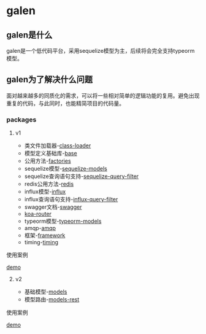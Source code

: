 # galen

## galen是什么

galen是一个低代码平台，采用sequelize模型为主，后续将会完全支持typeorm模型。

## galen为了解决什么问题

面对越来越多的同质化的需求，可以将一些相对简单的逻辑功能的复用。避免出现重复的代码，与此同时，也能精简项目的代码量。

### packages

1. v1

    - 类文件加载器-[class-loader](https://github.com/AlfieriChou/galen/tree/master/packages/class-loader)
    - 模型定义基础库-[base](https://github.com/AlfieriChou/galen/tree/master/packages/base)
    - 公用方法-[factories](https://github.com/AlfieriChou/galen/tree/master/packages/factories)
    - sequelize模型-[sequelize-models](https://github.com/AlfieriChou/galen/tree/master/packages/sequelize-models)
    - sequelize查询语句支持-[sequelize-query-filter](https://github.com/AlfieriChou/galen/tree/master/packages/sequelize-query-filter)
    - redis公用方法-[redis](https://github.com/AlfieriChou/galen/tree/master/packages/redis)
    - influx模型-[influx](https://github.com/AlfieriChou/galen/tree/master/packages/influx)
    - influx查询语句支持-[influx-query-filter](https://github.com/AlfieriChou/galen/tree/master/packages/influx-query-filter)
    - swagger文档-[swagger](https://github.com/AlfieriChou/galen/tree/master/packages/swagger)
    - [koa-router](https://github.com/AlfieriChou/galen/tree/master/packages/koa-router)
    - typeorm模型-[typeorm-models](https://github.com/AlfieriChou/galen/tree/master/packages/typeorm-models)
    - amqp-[amqp](https://github.com/AlfieriChou/galen/tree/master/packages/amqp)
    - 框架-[framework](https://github.com/AlfieriChou/galen/tree/master/packages/framework)
    - timing-[timing](https://github.com/AlfieriChou/galen/tree/master/packages/timing)

  使用案例

  [demo](https://github.com/AlfieriChou/galen-demo)

2. v2

    - 基础模型-[models](https://github.com/AlfieriChou/galen/tree/master/packages/models)
    - 模型路由-[models-rest](https://github.com/AlfieriChou/galen/tree/master/packages/models-rest)

  使用案例

  [demo](https://github.com/AlfieriChou/galen-demo-next/tree/develop)
